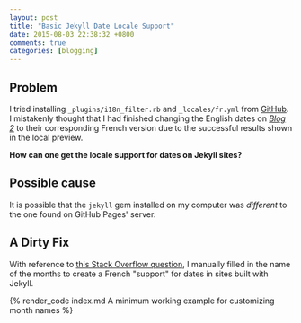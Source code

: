```yaml
---
layout: post
title: "Basic Jekyll Date Locale Support"
date: 2015-08-03 22:38:32 +0800
comments: true
categories: [blogging]
---
```


Problem
---

I tried installing `_plugins/i18n_filter.rb` and `_locales/fr.yml`
from [GitHub][plug_src].  I mistakenly thought that I had finished
changing the English dates on [*Blog 2*][blog2] to their corresponding
French version due to the successful results shown in the local
preview.

**How can one get the locale support for dates on Jekyll sites?**

<!-- more -->

Possible cause
---

It is possible that the `jekyll` gem installed on my computer was
*different* to the one found on GitHub Pages' server.

A Dirty Fix
---

With reference to [this Stack Overflow question][so29757806], I
manually filled in the name of the months to create a French "support"
for dates in sites built with Jekyll.

{% render_code index.md A minimum working example for customizing month names %} 

[plug_src]: https://github.com/jekyll/jekyll/issues/3406
[blog2]: /blog2
[so29757806]: http://stackoverflow.com/a/29757806
